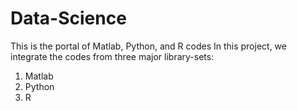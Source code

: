 # Data-Science
This is the portal of Matlab, Python, and R codes
In this project, we integrate the codes from three major library-sets:
1. Matlab
2. Python
3. R
